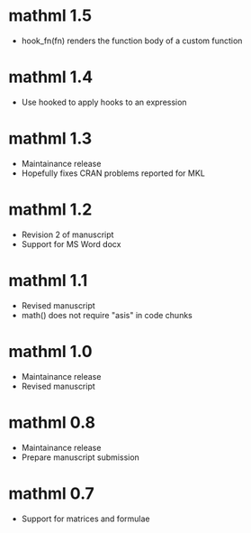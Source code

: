 # mathml 1.5

* hook\_fn(fn) renders the function body of a custom function

# mathml 1.4

* Use hooked to apply hooks to an expression

# mathml 1.3

* Maintainance release
* Hopefully fixes CRAN problems reported for MKL

# mathml 1.2

* Revision 2 of manuscript
* Support for MS Word docx

# mathml 1.1

* Revised manuscript
* math() does not require "asis" in code chunks

# mathml 1.0

* Maintainance release
* Revised manuscript

# mathml 0.8

* Maintainance release
* Prepare manuscript submission

# mathml 0.7

* Support for matrices and formulae
